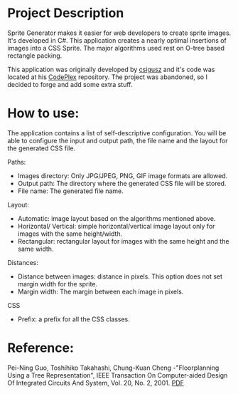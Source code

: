 # Project Description

Sprite Generator makes it easier for web developers to create sprite images. It's developed in C#.
This application creates a nearly optimal insertions of images into a CSS Sprite. The major algorithms used rest on O-tree based rectangle packing.

This application was originally developed by [csigusz](https://spritegenerator.codeplex.com/) and it's code was located at his [CodePlex](https://spritegenerator.codeplex.com/) repository. The project was abandoned, so I decided to forge and add some extra stuff.

# How to use:

The application contains a list of self-descriptive configuration. You will be able to configure the input and output path, the file name and the layout for the generated CSS file.

Paths:

- Images directory: Only JPG/JPEG,  PNG, GIF image formats are allowed.
- Output path: The directory where the generated CSS file will be stored. 
- File name: The generated file name. 

Layout:

- Automatic: image layout based on the algorithms mentioned above.
- Horizontal/ Vertical: simple horizontal/vertical image layout only for images with the same height/width.
- Rectangular: rectangular layout for images with the same height and the same width.

Distances:

- Distance between images: distance in pixels. This option does not set margin width for the sprite.
- Margin width: The margin between each image in pixels.

CSS

- Prefix: a prefix for all the CSS classes.

# Reference:

Pei-Ning Guo, Toshihiko Takahashi, Chung-Kuan Cheng -"Floorplanning Using a Tree Representation",  IEEE Transaction On Computer-aided Design Of Integrated Circuits And System, Vol. 20, No. 2, 2001. [PDF](http://users.ece.gatech.edu/limsk/www/pdfs/0281guo.pdf)
